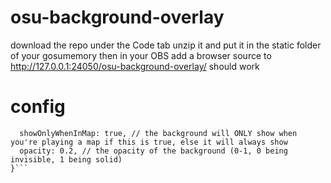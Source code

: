 # osu-background-overlay

download the repo under the Code tab
unzip it and put it in the static folder of your gosumemory
then in your OBS add a browser source to http://127.0.0.1:24050/osu-background-overlay/
should work

# config

```const config = {
  showOnlyWhenInMap: true, // the background will ONLY show when you're playing a map if this is true, else it will always show
  opacity: 0.2, // the opacity of the background (0-1, 0 being invisible, 1 being solid)
}```